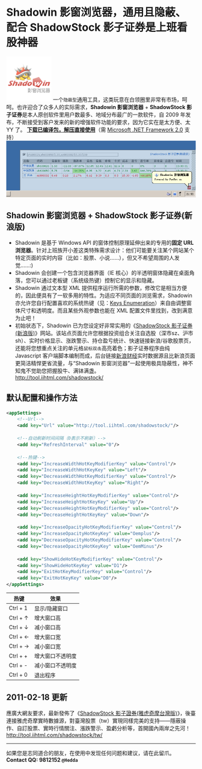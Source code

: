 Shadowin 影窗浏览器，通用且隐蔽、配合 ShadowStock 影子证券是上班看股神器
========================================================================
![](logo.jpg)
一个`隐蔽型`通用工具，这类玩意在白领圈里非常有市场，呵呵。也许迎合了众多人的实际需求，**Shadowin 影窗浏览器** + **ShadowStock 影子证券**是本人原创软件里用户数最多、地域分布最广的一款软件，自 2009 年发布，不断接受到客户发来的新的增强软件功能的要求，因为它实在是太方便、太 YY 了。 
**[下载已编译包，解压直接使用]**（需 [Microsoft .NET Framework 2.0] 支持）
![](demo.gif)

Shadowin 影窗浏览器 + ShadowStock 影子证券(新浪版)
--------------------------------------------------
* Shadowin 是基于 Windows API 的窗体控制原理延伸出来的专用的**固定 URL 浏览器**。针对上班族开小差这类特殊需求设计：他们可能要关注某个网站某个特定页面的实时内容（比如：股票、小说……），但又不希望周围的人发觉……:)
* Shadowin 会创建一个包含浏览器界面（IE 核心）的半透明窗体隐藏在桌面角落，您可以通过老板键（系统级热键）控制它的显示和隐藏。
* Shadowin 通过文本型 XML 提供程序运行所需的参数，修改它是相当方便的，因此便具有了一软多用的特性。为适应不同页面的浏览需求，Shadowin 亦允许您自行配置喜欢的系统热键（见：[Keys Enumeration]）来自由调整窗体尺寸和透明度。而且某些外观参数也能在 XML 配置文件里找到，改到满意为止吧！
* 初始状态下，Shadowin 已为您设定好非常实用的《[ShadowStock 影子证券(新浪版)]》网站。该站点页面允许您根据投资组合关注自选股（深市sz、沪市sh）、实时价格显示、涨跌警示、持仓盈亏统计、快速链接新浪/谷歌股票页，还能将您想重点关注的单元格`鼠标双击`高亮着色；影子证券程序由纯 Javascript 客户端脚本编制而成，后台链接[新浪财经]实时数据源且比新浪页面更简洁精悍更省流量，与“Shadowin 影窗浏览器”一起使用极具隐蔽性，神不知鬼不觉助您把握股牛、满钵满盏。  
http://tool.iihtml.com/shadowstock/

默认配置和操作方法
------------------
```xml
<appSettings>
    <!--Url-->
    <add key="Url" value="http://tool.iihtml.com/shadowstock/"/>

    <!--自动刷新时间间隔（0表示不刷新）-->
    <add key="RefreshInterval" value="0"/>

    <!--热键-->
    <add key="IncreaseWidthHotKeyModifierKey" value="Control"/>
    <add key="IncreaseWidthHotKeyKey" value="Left"/>
    <add key="DecreaseWidthHotKeyModifierKey" value="Control"/>
    <add key="DecreaseWidthHotKeyKey" value="Right"/>
    
    <add key="IncreaseHeightHotKeyModifierKey" value="Control"/>
    <add key="IncreaseHeightHotKeyKey" value="Up"/>
    <add key="DecreaseHeightHotKeyModifierKey" value="Control"/>
    <add key="DecreaseHeightHotKeyKey" value="Down"/>

    <add key="IncreaseOpacityHotKeyModifierKey" value="Control"/>
    <add key="IncreaseOpacityHotKeyKey" value="Oemplus"/>
    <add key="DecreaseOpacityHotKeyModifierKey" value="Control"/>
    <add key="DecreaseOpacityHotKeyKey" value="OemMinus"/>
    
    <add key="ShowHideHotKeyModifierKey" value="Control"/>
    <add key="ShowHideHotKeyKey" value="D1"/>
    <add key="ExitHotKeyModifierKey" value="Control"/>
    <add key="ExitHotKeyKey" value="D0"/>
</appSettings>
```

|热键		|效果			|
|----		|----			|
|Ctrl + 1	|显示/隐藏窗口	|
|Ctrl + ↑	|增大窗口高		|
|Ctrl + ↓	|减小窗口高		|
|Ctrl + ←	|增大窗口宽		|
|Ctrl + →	|减小窗口宽		|
|Ctrl + +	|增大窗口不透明度	|
|Ctrl + -	|减小窗口不透明度	|
|Ctrl + 0	|退出程序		|

2011-02-18 更新
---------------
應廣大網友要求，最新發佈了《[ShadowStock 影子證券(雅虎奇摩台灣版)]》，後臺連接雅虎奇摩實時數據源，對臺灣股票（tw）實現同樣完美的支持——隱蔽操作、自訂股票、實時行情關注、漲跌警示、盈虧分析等，首開國內兩岸之先河！   
http://tool.iihtml.com/shadowstock/tw/

-------------------------------
如果您是志同道合的朋友，在使用中发现任何问题和建议，请在此留爪。  
**Contact QQ: 9812152 `@Hedda`**

[Keys Enumeration]: https://msdn.microsoft.com/en-us/library/system.windows.forms.keys(v=vs.110).aspx
[ShadowStock 影子证券(新浪版)]: http://tool.iihtml.com/shadowstock/
[ShadowStock 影子證券(雅虎奇摩台灣版)]: http://tool.iihtml.com/shadowstock/tw/
[Microsoft .NET Framework 2.0]: http://www.microsoft.com/zh-cn/download/details.aspx?id=25150
[新浪财经]: http://finance.sina.com.cn
[雅虎奇摩]: https://tw.stock.yahoo.com
[下载已编译包，解压直接使用]: https://github.com/HeddaZ/Shadowin/releases